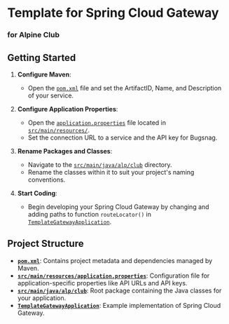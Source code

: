 # Template for Spring Cloud Gateway
### for Alpine Club

## Getting Started

1. **Configure Maven**:
   - Open the [`pom.xml`](pom.xml) file and set the ArtifactID, Name, and Description of your service.

2. **Configure Application Properties**:
   - Open the [`application.properties`](src/main/resources/application.properties) file located in [`src/main/resources/`](src/main/resources).
   - Set the connection URL to a service and the API key for Bugsnag.

3. **Rename Packages and Classes**:
   - Navigate to the [`src/main/java/alp/club`](src/main/java/alp/club) directory.
   - Rename the classes within it to suit your project's naming conventions.

4. **Start Coding**:
   - Begin developing your Spring Cloud Gateway by changing and adding paths to function `routeLocator()` in [`TemplateGatewayApplication`](src/main/java/alp/club/TemplateGatewayApplication.java).

## Project Structure

- [**`pom.xml`**](pom.xml): Contains project metadata and dependencies managed by Maven.
- [**`src/main/resources/application.properties`**](src/main/resources/application.properties): Configuration file for application-specific properties like API URLs and API keys.
- [**`src/main/java/alp/club`**](src/main/java/alp/club): Root package containing the Java classes for your application.
- [**`TemplateGatewayApplication`**](src/main/java/alp/club/Template/rest/TemplateController.java): Example implementation of Spring Cloud Gateway.
